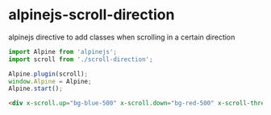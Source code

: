 # alpinejs-scroll-direction
alpinejs directive to add classes when scrolling in a certain direction

```javascript
import Alpine from 'alpinejs';
import scroll from './scroll-direction';

Alpine.plugin(scroll);
window.Alpine = Alpine;
Alpine.start();
```

```html
<div x-scroll.up="bg-blue-500" x-scroll.down="bg-red-500" x-scroll-threshold="100"></div>
```
